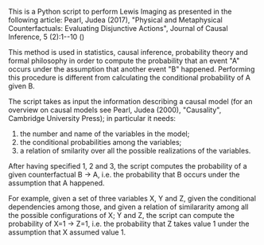 This is a Python script to perform Lewis Imaging as presented in the following article:
Pearl, Judea (2017), "Physical and Metaphysical Counterfactuals: Evaluating Disjunctive Actions", Journal of Causal Inference, 5 (2):1--10 ()

This method is used in statistics, causal inference, probability theory and formal philosophy 
in order to compute the probability that an event "A" occurs under the assumption that another event "B" happened.
Performing this procedure is different from calculating the conditional probability of A given B. 

The script takes as input the information describing a causal model 
(for an overview on causal models see  Pearl, Judea (2000), "Causality", Cambridge University Press);
in particular it needs:

1) the number and name of the variables in the model;
2) the conditional probabilities among the variables;
3) a relation of smilarity over all the possible realizations of the variables.

After having specified 1, 2 and 3, the script computes the probability of a given counterfactual B -> A,
i.e. the probability that B occurs under the assumption that A happened.

For example, given a set of three variables X, Y and Z, given the conditional dependencies among those, and
given a relation of similararity among all the possible configurations of X; Y and Z, the script can compute
the probability of X=1 -> Z=1, i.e. the probability that Z takes value 1 under the assumption that X assumed value 1.

